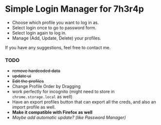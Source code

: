 
# Simple Login Manager for 7h3r4p
- Choose which profile you want to log in as.
- Select login once to go to password form.
- Select login again to log in.
- Manage (Add, Update, Delete) your profiles.

If you have any suggestions, feel free to contact me.


### TODO
- ~~remove hardcoded data~~
- ~~update ui~~
- ~~Edit the profiles~~
- Change Profile Order by Dragging
- work perfectly for incognito (might need to store in `chrome.storage.local` as well)
- Have an export profiles button that can export all the creds, and also an import profile as well.
- **Make it compatible with Firefox as well**
- *Maybe add automatic update? (like Password Manager)*
